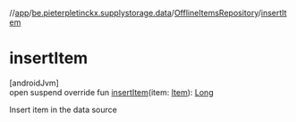 //[app](../../../index.md)/[be.pieterpletinckx.supplystorage.data](../index.md)/[OfflineItemsRepository](index.md)/[insertItem](insert-item.md)

# insertItem

[androidJvm]\
open suspend override fun [insertItem](insert-item.md)(item: [Item](../-item/index.md)): [Long](https://kotlinlang.org/api/latest/jvm/stdlib/kotlin/-long/index.html)

Insert item in the data source

